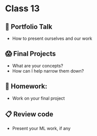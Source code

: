# Class 13

## 📖 Portfolio Talk

* How to present ourselves and our work

## 😱 Final Projects

* What are your concepts? 
* How can I help narrow them down?

## 📝 Homework:

* Work on your final project

## 📋 Review code

* Present your ML work, if any
